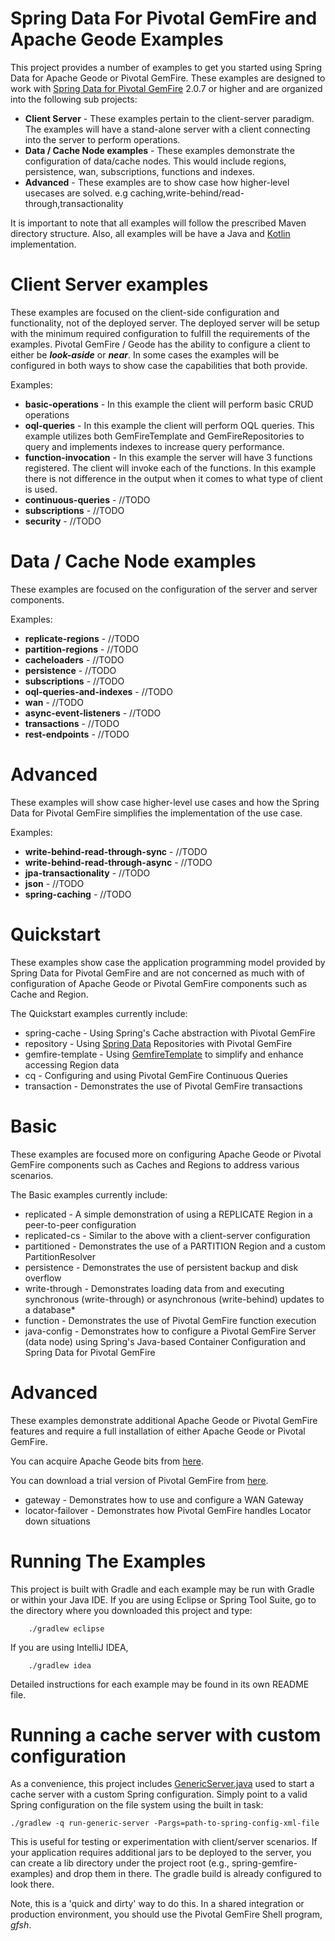 Spring Data For Pivotal GemFire and Apache Geode Examples
=========================================================

This project provides a number of examples to get you started using Spring Data for Apache Geode or Pivotal GemFire. These examples are designed to work with [Spring Data for Pivotal GemFire](http://projects.spring.io/spring-data-gemfire) 2.0.7 or higher and are organized into the following sub projects:

* **Client Server** - These examples pertain to the client-server paradigm. The examples will have a stand-alone server with a client connecting into the server to perform operations. 
* **Data / Cache Node examples** - These examples demonstrate the configuration of data/cache nodes. This would include regions, persistence, wan, subscriptions, functions and indexes.
* **Advanced** - These examples are to show case how higher-level usecases are solved. e.g caching,write-behind/read-through,transactionality 

It is important to note that all examples will follow the prescribed Maven directory structure. Also, all examples will be have a Java and [Kotlin](http://kotlinlang.org) implementation. 

# Client Server examples
These examples are focused on the client-side configuration and functionality, not of the deployed server. The deployed server will be setup with the minimum required configuration to fulfill the requirements of the examples.
Pivotal GemFire / Geode has the ability to configure a client to either be _**look-aside**_ or _**near**_. In some cases the examples will be configured in both ways to show case the capabilities that both provide.

Examples:
* **basic-operations** - In this example the client will perform basic CRUD operations
* **oql-queries** - In this example the client will perform OQL queries. This example utilizes both GemFireTemplate and GemFireRepositories to query and implements indexes to increase query performance.
* **function-invocation** - In this example the server will have 3 functions registered. The client will invoke each of the functions. In this example there is not difference in the output when it comes to what type of client is used.
* **continuous-queries** - //TODO
* **subscriptions** - //TODO
* **security** - //TODO
 
# Data / Cache Node examples
These examples are focused on the configuration of the server and server components.

Examples:
* **replicate-regions** - //TODO
* **partition-regions** - //TODO
* **cacheloaders** - //TODO
* **persistence** - //TODO
* **subscriptions** - //TODO
* **oql-queries-and-indexes** - //TODO
* **wan** - //TODO
* **async-event-listeners** - //TODO
* **transactions** - //TODO
* **rest-endpoints** - //TODO

# Advanced
These examples will show case higher-level use cases and how the Spring Data for Pivotal GemFire simplifies the implementation of the use case.

Examples:
* **write-behind-read-through-sync** - //TODO
* **write-behind-read-through-async** - //TODO
* **jpa-transactionality** - //TODO
* **json** - //TODO
* **spring-caching** - //TODO


# Quickstart

These examples show case the application programming model provided by Spring Data for Pivotal GemFire and are not concerned as much with of configuration of Apache Geode or Pivotal GemFire components such as Cache and Region.

The Quickstart examples currently include:

* spring-cache - Using Spring's Cache abstraction with Pivotal GemFire
* repository - Using [Spring Data](http://projects.spring.io/spring-data) Repositories with Pivotal GemFire
* gemfire-template - Using [GemfireTemplate](https://docs.spring.io/spring-data/geode/docs/current/api/org/springframework/data/gemfire/GemfireTemplate.html) to simplify and enhance accessing Region data
* cq - Configuring and using Pivotal GemFire Continuous Queries
* transaction - Demonstrates the use of Pivotal GemFire transactions

# Basic

These examples are focused more on configuring Apache Geode or Pivotal GemFire components
such as Caches and Regions to address various scenarios.

The Basic examples currently include:

* replicated - A simple demonstration of using a REPLICATE Region in a peer-to-peer configuration
* replicated-cs - Similar to the above with a client-server configuration
* partitioned - Demonstrates the use of a PARTITION Region and a custom PartitionResolver
* persistence - Demonstrates the use of persistent backup and disk overflow
* write-through - Demonstrates loading data from and executing synchronous (write-through) or asynchronous (write-behind) updates to a database*
* function - Demonstrates the use of Pivotal GemFire function execution
* java-config - Demonstrates how to configure a Pivotal GemFire Server (data node)
using Spring's Java-based Container Configuration and Spring Data for Pivotal GemFire

# Advanced

These examples demonstrate additional Apache Geode or Pivotal GemFire features
and require a full installation of either Apache Geode or Pivotal GemFire.

You can acquire Apache Geode bits from [here](http://geode.apache.org/releases/).

You can download a trial version of Pivotal GemFire from [here](https://pivotal.io/pivotal-gemfire).

* gateway - Demonstrates how to use and configure a WAN Gateway
* locator-failover - Demonstrates how Pivotal GemFire handles Locator down situations

# Running The Examples

This project is built with Gradle and each example may be run with Gradle or within your Java IDE.
If you are using Eclipse or Spring Tool Suite, go to the directory where you downloaded this project
and type:

        ./gradlew eclipse

If you are using IntelliJ IDEA,

        ./gradlew idea

Detailed instructions for each example may be found in its own README file.

# Running a cache server with custom configuration

As a convenience, this project includes [GenericServer.java](https://github.com/spring-projects/spring-gemfire-examples/blob/master/spring-gemfire-examples-common/src/main/java/org/springframework/data/gemfire/examples/GenericServer.java)
used to start a cache server with a custom Spring configuration. Simply point to a valid Spring configuration on the file system using the built in task:

	./gradlew -q run-generic-server -Pargs=path-to-spring-config-xml-file

This is useful for testing or experimentation with client/server scenarios.
If your application requires additional jars to be deployed to the server, you can create a lib directory under the project root (e.g., spring-gemfire-examples) and drop them in there.
The gradle build is already configured to look there.

Note, this is a 'quick and dirty' way to do this. In a shared integration or production environment, you should use the Pivotal GemFire Shell program, _gfsh_.









